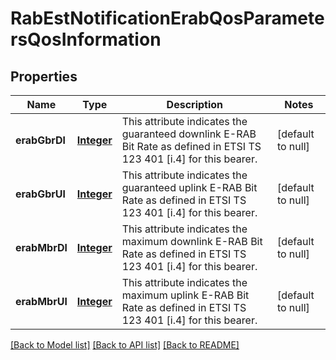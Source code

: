 # RabEstNotificationErabQosParametersQosInformation
## Properties

Name | Type | Description | Notes
------------ | ------------- | ------------- | -------------
**erabGbrDl** | [**Integer**](integer.md) | This attribute indicates the guaranteed downlink E-RAB Bit Rate as defined in ETSI TS 123 401 [i.4] for this bearer. | [default to null]
**erabGbrUl** | [**Integer**](integer.md) | This attribute indicates the guaranteed uplink E-RAB Bit Rate as defined in ETSI TS 123 401 [i.4] for this bearer. | [default to null]
**erabMbrDl** | [**Integer**](integer.md) | This attribute indicates the maximum downlink E-RAB Bit Rate as defined in ETSI TS 123 401 [i.4] for this bearer. | [default to null]
**erabMbrUl** | [**Integer**](integer.md) | This attribute indicates the maximum uplink E-RAB Bit Rate as defined in ETSI TS 123 401 [i.4] for this bearer. | [default to null]

[[Back to Model list]](../README.md#documentation-for-models) [[Back to API list]](../README.md#documentation-for-api-endpoints) [[Back to README]](../README.md)

